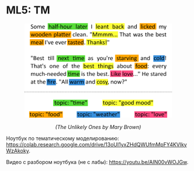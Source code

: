 # ML5: TM

<p align="center">
  <img src="images/topics-in-a-piece-of-text.png" width="80%">
</p>
<p align="center">
  <em>(The Unlikely Ones by Mary Brown)</em>
</p>

Ноутбук по тематическому моделированию: https://colab.research.google.com/drive/13oUI1yxZHdQWUfmMpFY4KVlkyWzAkoky.

Видео с разбором ноутбука (не с лабы): https://youtu.be/AIN00vWOJGw.
